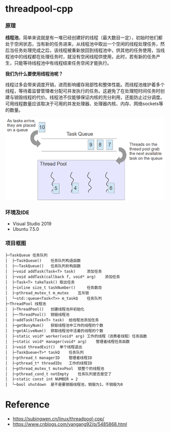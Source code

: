 # threadpool-cpp

### 原理

**线程池**，简单来说就是有一堆已经创建好的线程（最大数目一定），初始时他们都处于空闲状态，当有新的任务进来，从线程池中取出一个空闲的线程处理任务，然后当任务处理完成之后，该线程被重新放回到线程池中，供其他的任务使用，当线程池中的线程都在处理任务时，就没有空闲线程供使用，此时，若有新的任务产生，只能等待线程池中有线程结束任务空闲才能执行。

**我们为什么要使用线程池呢？**

线程过多会带来调度开销，进而影响缓存局部性和整体性能。而线程池维护着多个线程，等待着监督管理者分配可并发执行的任务。这避免了在处理短时间任务时创建与销毁线程的代价。线程池不仅能够保证内核的充分利用，还能防止过分调度。可用线程数量应该取决于可用的并发处理器、处理器内核、内存、网络sockets等的数量。

![threadpool.png](./picture/threadpool.png)

### 环境及IDE

- Visual Studio 2019
- Ubuntu 7.5.0

### 项目框图

```shell
├─TaskQueue 任务队列
│  ├─TaskQueue()	任务队列构造函数
│  ├─~TaskQueue()	任务队列析构函数
│  ├─void addTask(Task<T> task)		添加任务
│  ├─void addTask(callback f, void* arg)	添加任务
│  ├─Task<T> takeTask() 取出任务
│  ├─inline size_t taskNumber()		任务数目
│  ├─pthread_mutex_t m_mutex	互斥锁
│  └─std::queue<Task<T>> m_taskQ	任务队列
├─ThreadPool 线程池
│  ├─ThreadPool()	创建线程池并初始化
│  ├─~ThreadPool()	销毁线程池
│  ├─addTask(Task<T> task)	给线程池添加任务
│  ├─getBusyNum()	获取线程池中工作的线程的个数
│  ├─getAliveNum()	获取线程池中活着的线程的个数
│  ├─static void* worker(void* arg)	工作的线程（消费者线程）任务函数
│  ├─static void* manager(void* arg)	管理者线程任务函数
│  ├─void threadExit()	单个线程退出
│  ├─TaskQueue<T>* taskQ	任务队列
│  ├─pthread_t managerID	管理者线程ID
│  ├─pthread_t* threadIDs	工作的线程ID
│  ├─pthread_mutex_t mutexPool	锁整个的线程池
│  ├─pthread_cond_t notEmpty	任务队列是否是空了
│  ├─static const int NUMBER = 2
│  └─bool shutdown	是不是要销毁线程池，销毁为1，不销毁为0
```

# Reference

- https://subingwen.cn/linux/threadpool-cpp/
- https://www.cnblogs.com/yangang92/p/5485868.html


